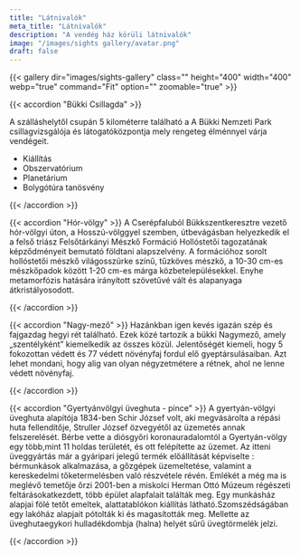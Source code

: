 ```yaml
---
title: "Látnivalók"
meta_title: "Látnivalók"
description: "A vendég ház körüli látnivalók"
image: "/images/sights gallery/avatar.png"
draft: false
---
```



{{< gallery dir="images/sights-gallery" class="" height="400" width="400" webp="true" command="Fit" option="" zoomable="true" >}}

{{< accordion "Bükki Csillagda" >}}

A szálláshelytől csupán 5 kilométerre található a A Bükki Nemzeti Park csillagvizsgálója és látogatóközpontja mely rengeteg élménnyel várja vendégeit.

- Kiállítás
- Obszervatórium
- Planetárium
- Bolygótúra tanösvény

{{< /accordion >}}

{{< accordion "Hór-völgy" >}}
A Cserépfaluból Bükkszentkeresztre vezető hór-völgyi úton, a Hosszú-völggyel szemben, útbevágásban helyezkedik el a felső triász Felsőtárkányi Mészkő Formáció Hollóstetői tagozatának képződményeit bemutató földtani alapszelvény. A formációhoz sorolt hollóstetői mészkő világosszürke színű, tűzköves mészkő, a 10-30 cm-es mészkőpadok között 1-20 cm-es márga közbetelepülésekkel. Enyhe metamorfózis hatására irányított szövetűvé vált és alapanyaga átkristályosodott.

{{< /accordion >}}

{{< accordion "Nagy-mező" >}}
Hazánkban igen kevés igazán szép és fajgazdag hegyi rét található. Ezek közé tartozik a bükki Nagymező, amely „szentélyként” kiemelkedik az összes közül. Jelentőségét kiemeli, hogy 5 fokozottan védett és 77 védett növényfaj fordul elő gyeptársulásaiban. Azt lehet mondani, hogy alig van olyan négyzetmétere a rétnek, ahol ne lenne védett növényfaj.

{{< /accordion >}}

{{< accordion "Gyertyánvölgyi üveghuta - pince" >}}
A gyertyán-völgyi üveghuta alapítója 1834-ben Schir József volt, aki  megvásárolta a répási huta fellendítője, Struller József özvegyétől az üzemetés annak felszerelését. Bérbe vette a diósgyőri koronauradalomtól a Gyertyán-völgy egy több,mint 11 holdas területét, és ott felépítette az üzemet. Az itteni üveggyártás már a gyáripari jelegű termék előállítását képviselte : bérmunkások alkalmazása, a gőzgépek üzemeltetése, valamint a kereskedelmi tőketermelésben való részvétele révén.  Emlékét a még ma is meglévő temetője őrzi   2001-ben a miskolci Herman Ottó Múzeum régészeti feltárásokatkezdett, több épület alapfalait találták meg. Egy munkásház alapjai fölé tetőt emeltek, alattatablókon kiállítás látható.Szomszédságában egy lakóház alapjait pótolták ki és magasították meg. Mellette az üveghutaegykori hulladékdombja (halna) helyét sűrű üvegtörmelék jelzi.

{{< /accordion >}}
